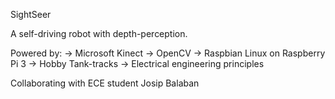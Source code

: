 SightSeer

A self-driving robot with depth-perception.

Powered by:
-> Microsoft Kinect
-> OpenCV
-> Raspbian Linux on Raspberry Pi 3 
-> Hobby Tank-tracks
-> Electrical engineering principles

Collaborating with ECE student Josip Balaban